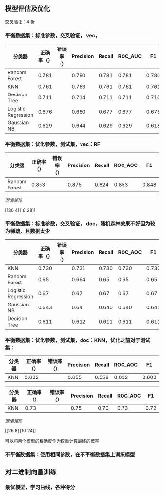 ## 模型评估及优化

交叉验证：4 折

### 平衡数据集：标准参数，交叉验证， vec，

| 分类器                  | 正确率（） | 错误率（） | Precision | Recall | ROC_AUC | F1    | 时间   |
| ----------------------- | ---------- | ---------- | --------- | ------ | ------- | ----- | ------ |
| Random<br/>Forest       | 0.781      |            | 0.790     | 0.781  | 0.781   | 0.780 | 0.027  |
| KNN                     | 0.761      |            | 0.763     | 0.761  | 0.761   | 0.761 | 0.0025 |
| Decision<br/>Tree       | 0.711      |            | 0.714     | 0.711  | 0.711   | 0.710 | 0.020  |
| Logistic<br/>Regression | 0.676      |            | 0.680     | 0.677  | 0.677   | 0.675 | 0.0032 |
| Gaussian<br/>NB         | 0.629      |            | 0.644     | 0.629  | 0.629   | 0.618 | 0.002  |

###  平衡数据集：优化参数，测试集，vec：RF

| 分类器            | 正确率（） | 错误率（） | Precision | Recall | ROC_AOC | F1    |
| ----------------- | ---------- | ---------- | --------- | ------ | ------- | ----- |
| Random<br/>Forest | 0.853      |            | 0.875     | 0.824  | 0.853   | 0.848 |

*混淆矩阵*

[[30  4]
 [ 6 28]]



### 平衡数据集：标准参数，交叉验证， doc，随机森林效果不好因为较为稀疏，且数据太少

| 分类器                  | 正确率（） | 错误率（） | Precision | Recall | ROC_AOC | F1    | 时间  |
| ----------------------- | ---------- | ---------- | --------- | ------ | ------- | ----- | ----- |
| KNN                     | 0.730      |            | 0.731     | 0.730  | 0.730   | 0.730 | 0.004 |
| Random<br/>Forest       | 0.65       |            | 0.664     | 0.65   | 0.65    | 0.65  | 0.01  |
| Logistic<br/>Regression | 0.67       |            | 0.67      | 0.67   | 0.67    | 0.67  | 0.006 |
| Gaussian<br/>NB         | 0.643      |            | 0.64      | 0.640  | 0.640   | 0.641 | 0.008 |
| Decision<br/>Tree       | 0.611      |            | 0.612     | 0.611  | 0.611   | 0.611 | 0.085 |

### 平衡数据集：优化参数，测试集，doc：KNN，优化之前对于测试集：


| 分类器 | 正确率（） | 错误率（） | Precision | Recall | ROC_AOC | F1    |
| ------ | ---------- | ---------- | --------- | ------ | ------- | ----- |
| KNN    | 0.632      |            | 0.655     | 0.559  | 0.632   | 0.603 |


| 分类器 | 正确率（） | 错误率（） | Precision | Recall | ROC_AOC | F1   |
| ------ | ---------- | ---------- | --------- | ------ | ------- | ---- |
| KNN    | 0.73       |            | 0.75      | 0.70   | 0.73    | 0.72 |

*混淆矩阵*

[[26  8]
 [10 24]]

可以将两个模型的精确度作为权重计算最终的概率

### 不平衡数据集：使用相同参数，在不平衡数据集上训练模型

## 对二进制向量训练

### 最优模型，学习曲线，各种得分

